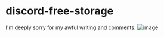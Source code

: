 # discord-free-storage
I'm deeply sorry for my awful writing and comments.
![image](https://github.com/user-attachments/assets/0423c188-fc27-48fb-bad3-e159320bdabd)
